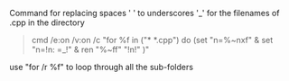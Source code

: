 Command for replacing spaces ' ' to underscores '_' for the filenames of .cpp in the directory
> cmd /e:on /v:on /c "for %f in ("* *.cpp") do (set "n=%~nxf" & set "n=!n: =_!" & ren "%~ff" "!n!" )"

use "for /r %f" to loop through all the sub-folders
